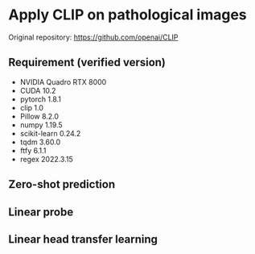 # Apply CLIP on pathological images
Original repository: https://github.com/openai/CLIP

## Requirement (verified version)
- NVIDIA Quadro RTX 8000
- CUDA 10.2
- pytorch 1.8.1
- clip 1.0
- Pillow 8.2.0
- numpy 1.19.5
- scikit-learn 0.24.2
- tqdm 3.60.0
- ftfy 6.1.1
- regex 2022.3.15
 
## Zero-shot prediction

## Linear probe

## Linear head transfer learning